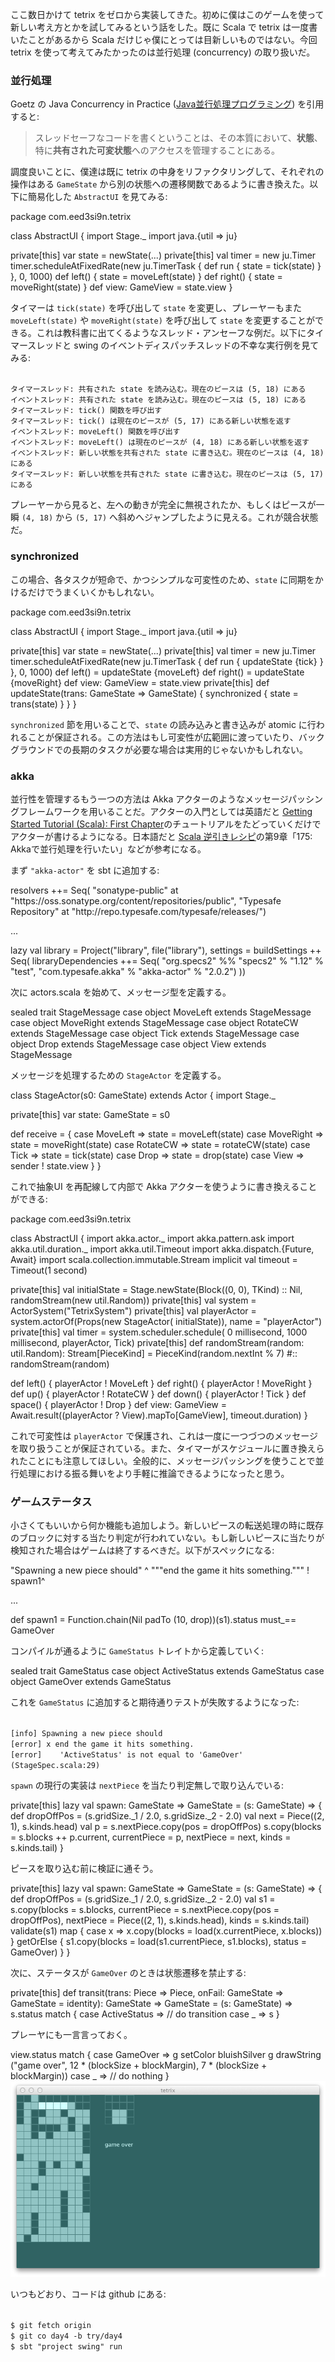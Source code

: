   [akka]: http://doc.akka.io/docs/akka/2.0.2/intro/getting-started-first-scala.html
  [amazon]: http://www.amazon.co.jp/dp/4798125415
  [amazon2]: http://www.amazon.co.jp/exec/obidos/ASIN/4797337206/tyano-22/

ここ数日かけて tetrix をゼロから実装してきた。初めに僕はこのゲームを使って新しい考え方とかを試してみるという話をした。既に Scala で tetrix は一度書いたことがあるから Scala だけじゃ僕にとっては目新しいものではない。今回 tetrix を使って考えてみたかったのは並行処理 (concurrency) の取り扱いだ。

### 並行処理

Goetz の Java Concurrency in Practice ([Java並行処理プログラミング][amazon2]) を引用すると:

> スレッドセーフなコードを書くということは、その本質において、**状態**、特に**共有された可変状態**へのアクセスを管理することにある。

調度良いことに、僕達は既に tetrix の中身をリファクタリングして、それぞれの操作はある `GameState` から別の状態への遷移関数であるように書き換えた。以下に簡易化した `AbstractUI` を見てみる:

<scala>
package com.eed3si9n.tetrix

class AbstractUI {
  import Stage._
  import java.{util => ju}
  
  private[this] var state = newState(...)
  private[this] val timer = new ju.Timer
  timer.scheduleAtFixedRate(new ju.TimerTask {
    def run { state = tick(state) }
  }, 0, 1000)
  def left() {
    state = moveLeft(state)
  }
  def right() {
    state = moveRight(state)
  }
  def view: GameView = state.view
}
</scala>

タイマーは `tick(state)` を呼び出して `state` を変更し、プレーヤーもまた `moveLeft(state)` や `moveRight(state)` を呼び出して `state` を変更することができる。これは教科書に出てくるようなスレッド・アンセーフな例だ。以下にタイマースレッドと swing のイベントディスパッチスレッドの不幸な実行例を見てみる:

<code>
タイマースレッド: 共有された state を読み込む。現在のピースは (5, 18) にある
イベントスレッド: 共有された state を読み込む。現在のピースは (5, 18) にある
タイマースレッド: tick() 関数を呼び出す
タイマースレッド: tick() は現在のピースが (5, 17) にある新しい状態を返す
イベントスレッド: moveLeft() 関数を呼び出す
イベントスレッド: moveLeft() は現在のピースが (4, 18) にある新しい状態を返す
イベントスレッド: 新しい状態を共有された state に書き込む。現在のピースは (4, 18) にある
タイマースレッド: 新しい状態を共有された state に書き込む。現在のピースは (5, 17) にある
</code>

プレーヤーから見ると、左への動きが完全に無視されたか、もしくはピースが一瞬 `(4, 18)` から `(5, 17)` へ斜めへジャンプしたように見える。これが競合状態だ。

### synchronized

この場合、各タスクが短命で、かつシンプルな可変性のため、`state` に同期をかけるだけでうまくいくかもしれない。

<scala>
package com.eed3si9n.tetrix

class AbstractUI {
  import Stage._
  import java.{util => ju}
  
  private[this] var state = newState(...)
  private[this] val timer = new ju.Timer
  timer.scheduleAtFixedRate(new ju.TimerTask {
    def run { updateState {tick} }
  }, 0, 1000)
  def left()  = updateState {moveLeft}
  def right() = updateState {moveRight}
  def view: GameView = state.view
  private[this] def updateState(trans: GameState => GameState) {
    synchronized {
      state = trans(state)
    }
  }
}
</scala>

`synchronized` 節を用いることで、`state` の読み込みと書き込みが atomic に行われることが保証される。この方法はもし可変性が広範囲に渡っていたり、バックグラウンドでの長期のタスクが必要な場合は実用的じゃないかもしれない。

### akka

並行性を管理するもう一つの方法は Akka アクターのようなメッセージパッシングフレームワークを用いることだ。アクターの入門としては英語だと [Getting Started Tutorial (Scala): First Chapter][akka]のチュートリアルをたどっていくだけでアクターが書けるようになる。日本語だと [Scala 逆引きレシピ][amazon]の第9章「175: Akkaで並行処理を行いたい」などが参考になる。

まず `"akka-actor"` を sbt に追加する:

<scala>
    resolvers ++= Seq(
      "sonatype-public" at "https://oss.sonatype.org/content/repositories/public",
      "Typesafe Repository" at "http://repo.typesafe.com/typesafe/releases/")

...

  lazy val library = Project("library", file("library"),
    settings = buildSettings ++ Seq(
      libraryDependencies ++= Seq(
        "org.specs2" %% "specs2" % "1.12" % "test",
        "com.typesafe.akka" % "akka-actor" % "2.0.2")
    ))
</scala>

次に actors.scala を始めて、メッセージ型を定義する。

<scala>
sealed trait StageMessage
case object MoveLeft extends StageMessage
case object MoveRight extends StageMessage
case object RotateCW extends StageMessage
case object Tick extends StageMessage
case object Drop extends StageMessage
case object View extends StageMessage
</scala>

メッセージを処理するための `StageActor` を定義する。

<scala>
class StageActor(s0: GameState) extends Actor {
  import Stage._

  private[this] var state: GameState = s0

  def receive = {
    case MoveLeft  => state = moveLeft(state)
    case MoveRight => state = moveRight(state)
    case RotateCW  => state = rotateCW(state)
    case Tick      => state = tick(state)
    case Drop      => state = drop(state)
    case View      => sender ! state.view
  }
}
</scala>

これで抽象UI を再配線して内部で Akka アクターを使うように書き換えることができる:

<scala>
package com.eed3si9n.tetrix

class AbstractUI {
  import akka.actor._
  import akka.pattern.ask
  import akka.util.duration._
  import akka.util.Timeout
  import akka.dispatch.{Future, Await}
  import scala.collection.immutable.Stream
  implicit val timeout = Timeout(1 second)

  private[this] val initialState = Stage.newState(Block((0, 0), TKind) :: Nil,
    randomStream(new util.Random))
  private[this] val system = ActorSystem("TetrixSystem")
  private[this] val playerActor = system.actorOf(Props(new StageActor(
    initialState)), name = "playerActor")
  private[this] val timer = system.scheduler.schedule(
    0 millisecond, 1000 millisecond, playerActor, Tick)
  private[this] def randomStream(random: util.Random): Stream[PieceKind] =
    PieceKind(random.nextInt % 7) #:: randomStream(random)

  def left()  { playerActor ! MoveLeft }
  def right() { playerActor ! MoveRight }
  def up()    { playerActor ! RotateCW }
  def down()  { playerActor ! Tick }
  def space() { playerActor ! Drop }
  def view: GameView =
    Await.result((playerActor ? View).mapTo[GameView], timeout.duration)
}
</scala>

これで可変性は `playerActor` で保護され、これは一度に一つづつのメッセージを取り扱うことが保証されている。また、タイマーがスケジュールに置き換えられたことにも注意してほしい。全般的に、メッセージパッシングを使うことで並行処理における振る舞いをより手軽に推論できるようになったと思う。

### ゲームステータス

小さくてもいいから何か機能も追加しよう。新しいピースの転送処理の時に既存のブロックに対する当たり判定が行われていない。もし新しいピースに当たりが検知された場合はゲームは終了するべきだ。以下がスペックになる:

<scala>
  "Spawning a new piece should"                             ^
    """end the game it hits something."""                   ! spawn1^

...

  def spawn1 =
    Function.chain(Nil padTo (10, drop))(s1).status must_==
    GameOver
</scala>

コンパイルが通るように `GameStatus` トレイトから定義していく:

<scala>
sealed trait GameStatus
case object ActiveStatus extends GameStatus
case object GameOver extends GameStatus
</scala>

これを `GameStatus` に追加すると期待通りテストが失敗するようになった:

<code>
[info] Spawning a new piece should
[error] x end the game it hits something.
[error]    'ActiveStatus' is not equal to 'GameOver' (StageSpec.scala:29)
</code>

`spawn` の現行の実装は `nextPiece` を当たり判定無しで取り込んでいる:

<scala>
  private[this] lazy val spawn: GameState => GameState =
    (s: GameState) => {
    def dropOffPos = (s.gridSize._1 / 2.0, s.gridSize._2 - 2.0)
    val next = Piece((2, 1), s.kinds.head)
    val p = s.nextPiece.copy(pos = dropOffPos)
    s.copy(blocks = s.blocks ++ p.current,
      currentPiece = p, nextPiece = next, kinds = s.kinds.tail)
  }
</scala>

ピースを取り込む前に検証に通そう。

<scala>
  private[this] lazy val spawn: GameState => GameState =
    (s: GameState) => {
    def dropOffPos = (s.gridSize._1 / 2.0, s.gridSize._2 - 2.0)
    val s1 = s.copy(blocks = s.blocks,
      currentPiece = s.nextPiece.copy(pos = dropOffPos),
      nextPiece = Piece((2, 1), s.kinds.head),
      kinds = s.kinds.tail)
    validate(s1) map { case x =>
      x.copy(blocks = load(x.currentPiece, x.blocks))
    } getOrElse {
      s1.copy(blocks = load(s1.currentPiece, s1.blocks), status = GameOver)
    }
  }
</scala>

次に、ステータスが `GameOver` のときは状態遷移を禁止する:

<scala>
  private[this] def transit(trans: Piece => Piece,
      onFail: GameState => GameState = identity): GameState => GameState =
    (s: GameState) => s.status match {
      case ActiveStatus =>
        // do transition  
      case _ => s
    }
</scala>

プレーヤにも一言言っておく。

<scala>
    view.status match {
      case GameOver =>
        g setColor bluishSilver
        g drawString ("game over",
          12 * (blockSize + blockMargin), 7 * (blockSize + blockMargin))
      case _ => // do nothing
    }
</scala>

<img src="/images/tetrix-in-scala-day4.png"/>

いつもどおり、コードは github にある:

<code>
$ git fetch origin
$ git co day4 -b try/day4
$ sbt "project swing" run
</code>
